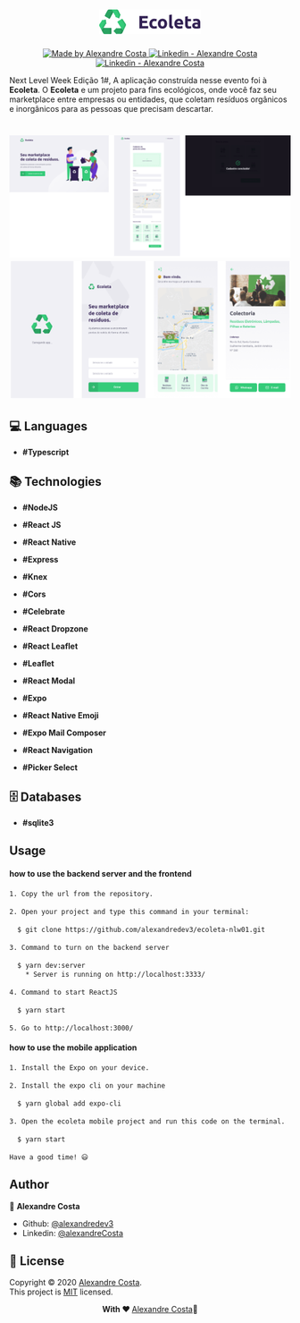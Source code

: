<h1 align="center">
  <img src="https://github.com/alexandredev3/ecoleta-nlw01/blob/master/logo-ecoleta.png" />
</h1>

<p align="center">
  <a href="https://github.com/alexandredev3" target="_blank">
    <img alt="Made by Alexandre Costa" src="https://img.shields.io/badge/made%20by-Alexandre_Costa-informational">
  </a>
  
  <a href="https://www.linkedin.com/in/alexandre-costa-401699199/" target="_blank" >
    <img alt="Linkedin - Alexandre Costa" src="https://img.shields.io/badge/Linkedin--%23F8952D?style=social&logo=linkedin">
  </a>
  <a href="https://github.com/alexandredev3" target="_blank" >
    <img alt="Linkedin - Alexandre Costa" src="https://img.shields.io/badge/Github--%23F8952D?style=social&logo=github">
  </a>
 </p>

<p>Next Level Week Edição 1#, A aplicação construída nesse evento foi à <strong>Ecoleta</strong>. O <strong>Ecoleta</strong> e um projeto para fins ecológicos, onde você faz seu marketplace entre empresas ou entidades, que coletam resíduos orgânicos e inorgânicos para as pessoas que precisam descartar.</p>

<h1 align="center">
  <img src="https://github.com/alexandredev3/ecoleta-nlw01/blob/master/web-design.png" />
  <img src="https://github.com/alexandredev3/ecoleta-nlw01/blob/master/mobile-design.png" />
</h1>


## :computer: Languages

  - **#Typescript**

## :books: Technologies

  - **#NodeJS**
  - **#React JS**
  - **#React Native**
  - **#Express**
  - **#Knex**
  - **#Cors**
  - **#Celebrate**

  - **#React Dropzone**
  - **#React Leaflet**
  - **#Leaflet**
  - **#React Modal**

  - **#Expo**
  - **#React Native Emoji**
  - **#Expo Mail Composer**
  - **#React Navigation**
  - **#Picker Select**

## :file_cabinet: Databases

  - **#sqlite3**

## Usage
  #### how to use the backend server and the frontend
    1. Copy the url from the repository.

    2. Open your project and type this command in your terminal:
    
      $ git clone https://github.com/alexandredev3/ecoleta-nlw01.git

    3. Command to turn on the backend server
    
      $ yarn dev:server
        * Server is running on http://localhost:3333/

    4. Command to start ReactJS
    
      $ yarn start

    5. Go to http://localhost:3000/

  #### how to use the mobile application
    
    1. Install the Expo on your device.
    
    2. Install the expo cli on your machine

      $ yarn global add expo-cli
     
    3. Open the ecoleta mobile project and run this code on the terminal.
    
      $ yarn start

    Have a good time! 😃
    
## Author 

👤 **Alexandre Costa**

  * Github: [@alexandredev3](https://github.com/alexandredev3)
  * Linkedin: [@alexandreCosta](https://www.linkedin.com/in/alexandre-costa-401699199/)

## 📝 License

Copyright © 2020 [Alexandre Costa](https://github.com/alexandredev3).<br />
This project is [MIT](https://github.com/alexandredev3/ecoleta-nlw01/blob/master/LICENSE.txt) licensed.

<p align="center">
  <strong> With ❤ </strong> <a target="_blank" href="https://github.com/alexandredev3">Alexandre Costa</a>🚀
</p>
